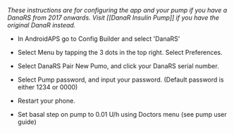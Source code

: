 _These instructions are for configuring the app and your pump if you have a DanaRS from 2017 onwards. Visit [[DanaR Insulin Pump]] if you have the original DanaR instead._

*  In AndroidAPS go to Config Builder and select 'DanaRS'

*  Select Menu by tapping the 3 dots in the top right. Select Preferences.

*  Select DanaRS Pair New Pumo, and click your DanaRS serial number.

*  Select Pump password, and input your password. (Default password is either 1234 or 0000)

*  Restart your phone.

*  Set basal step on pump to 0.01 U/h using Doctors menu (see pump user guide)